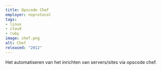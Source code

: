 ```yaml
---
title: Opscode Chef
employer: noprotocol
tags:
- linux
- cloud
- ruby
image: chef.png
alt: Chef
released: "2012"
---
```


Het automatiseren van het inrichten van servers/sites via opscode chef.